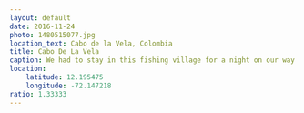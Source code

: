 ```yaml
---
layout: default
date: 2016-11-24
photo: 1480515077.jpg
location_text: Cabo de la Vela, Colombia
title: Cabo De La Vela
caption: We had to stay in this fishing village for a night on our way to the Punta Gallinas. This town is very small and has nothing to offer except nice sunsets, usual fish meals and hammocks.
location:
    latitude: 12.195475
    longitude: -72.147218
ratio: 1.33333
---
```

